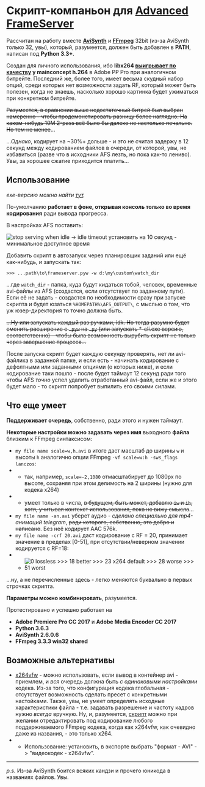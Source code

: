 # Скрипт-компаньон для [Advanced FrameServer](http://advancedfs.sourceforge.net/)
Рассчитан на работу вместе __[AviSynth](http://avisynth.nl/index.php/Main_Page)__ и __[FFmpeg](http://ffmpeg.zeranoe.com/builds/)__ 32bit (из-за AviSynth только 32, увы), который, разумеется, должен быть добавлен в __PATH__, написан под __Python 3.3+__.

Создан для личного использования, ибо __libx264 [выигрывает по качеству](https://imgur.com/a/uLmJW) у mainconcept h.264__ в Adobe PP Pro при аналогичном битрейте. Последний же, более того, имеет весьма скудный набор опций, среди которых нет возможности задать RF, который может быть полезен, когда не знаешь, насколько хорошо картинка будет ужиматься при конкретном битрейте.

~~Разумеется, в сравнении выше недостаточный битрей был выбран намеренно - чтобы продемонстировать разницу более наглядно. 
На каком-нибудь 10М 2-pass всё было бы далеко не настолько печально. Но тем не менее~~...

..._Однако_, кодирует на ~30%+ дольше - и это не считая задержу в 12 секунд между кодированием файлов в очереди, от которой, увы, не избавиться (разве что в исходники AFS лезть, но пока как-то лениво). Увы, за хорошее сжатие приходится платить...

## Использование
_exe-версию можно найти [тут](https://github.com/MahouShoujoMivutilde/AFS-companion/releases)._

По-умолчанию __работает в фоне, открывая консоль только во время кодирования__ ради вывода прогресса.

В настройках AFS поставить: 

![stop serving when idle → idle timeout установить на 10 секунд - минимальное доступное время](https://i.imgur.com/J5eNY6F.png)

Добавить скрипт в автозапуск через планировщик заданий или ещё как-нибудь, и запускать так:
```
>>> ...path\to\frameserver.pyw -w d:\my\custom\watch_dir
```
...где `watch_dir` - папка, куда будут кидаться тобой, человек, временные avi-файлы из AFS (создастся, если отсутствует по заданному пути). Если её не задать - создастся по необходимости сразу при запуске скрипта и будет юзаться `%HOMEPATH%\AFS_OUTPUT\`, с мыслью о том, что уж юзер-директория то точно должна быть.

~~...Ну или запускать каждый раз ручками, idk. Но тогда разумно будет сменить расширение с `.pyw` на `.py` (или запускать *-cli.exe версию, соответственно) - чтобы была возможность вырубить скрипт не только через завершение процесса...~~


После запуска скрипт будет каждую секунду проверять, нет ли avi-файлика в заданной папке, и если есть - начинать кодирование с дефолтными или заданными опциями (о которых ниже), и если кодирование таки пошло - после будет таймаут 12 секунд ради того чтобы AFS _точно_ успел удалить отработанный avi-файл, если же и этого будет мало - то скрипт попробует выпилить его своими силами.

## Что еще умеет
__Поддерживает очередь__, собственно, ради этого и нужен таймаут.

__Некоторые настройки можно задавать через имя__ выходного __файла__ близким к FFmpeg синтаксисом:
* `my file name scale=w,h.avi` в итоге даст масштаб до ширины `w` и высоты `h` аналогично опции FFmpeg `-vf scale=w:h -sws_flags lanczos`:
* * так, например, `scale=-2,1080` отмасштабирует до 1080px по высоте, сохраняя при этом делимость на 2 ширины (нужно для кодека x264)
* * умеет только в числа, ~~в будущем, быть может, добавлю `iw` и `ih`, хотя, учитывая контекст использования, пока не вижу смысла~~...
* `my file name -an.avi` уберет аудио - _сделано специально для mp4-анимаций telegram_, ~~ради которого, собственно, это добро и написано~~. Без неё кодирует AAC 576k.
* `my file name -crf 20.avi` даст кодирование с RF = 20, принимает значение в пределах [0-51], при отсутствии/неверном значении кодируется с RF=18:
* * ![0 lossless >>> 18 better >>> 23 x264 default >>> 28 worse >>> 51 worst](https://i.imgur.com/oeuko1s.png)

...ну, а не перечисленные здесь - легко меняются буквально в первых строчках скрипта.

__Параметры можно комбинировать__, разумеется.

Протестировано и успешно работает на
* __Adobe Premiere Pro CC 2017__ и __Adobe Media Encoder CC 2017__
* __Python 3.6.3__
* __AviSynth 2.6.0.6__
* __FFmpeg 3.3.3 win32 shared__

## Возможные альтернативы
* [x264vfw](https://sourceforge.net/projects/x264vfw) - можно использовать, если вывод в контейнер avi - приемлем, и _вся_ очередь должна быть _с одинаковыми настройками_ кодека. Из-за того, что конфигурация кодека глобальная - отсутствует возможность сделать пресет с конкретными настойками. Также, увы, не умеет определять исходные характеристики файла - т.е. задавать разрешение и частоту кадров нужно _всегда_ вручную. Ну, и, разумеется, [скрипт](frameserver.pyw) можно при желании отредактировать под кодирование любого поддерживаемого FFmpeg кодека, когда как x264vfw, как очевидно даже из названия, - это только x264.
* * Использование: установить, в экспорте выбрать "формат - AVI" -> "видеокодек - x264vfw". 

---
_p.s._ Из-за AviSynth боится всяких кандзи и прочего юникода в названиях файлов. Увы.